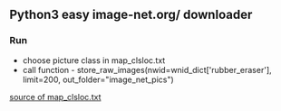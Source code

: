 ## Python3 easy image-net.org/ downloader

### Run
- choose picture class in  map_clsloc.txt
- call function - store_raw_images(nwid=wnid_dict['rubber_eraser'], limit=200, out_folder="image_net_pics")

[source of map_clsloc.txt](https://gist.github.com/aaronpolhamus/964a4411c0906315deb9f4a3723aac57)


